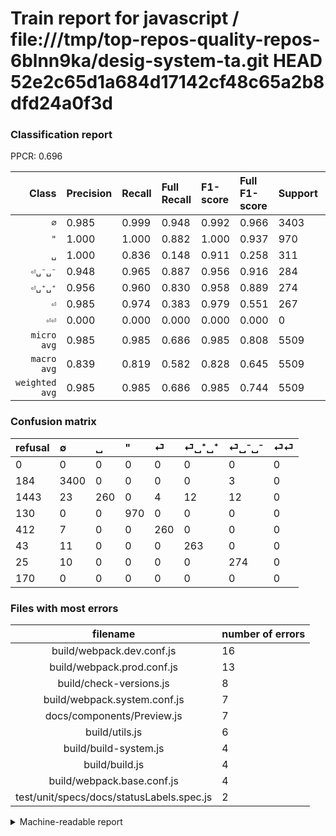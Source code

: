 # Train report for javascript / file:///tmp/top-repos-quality-repos-6blnn9ka/desig-system-ta.git HEAD 52e2c65d1a684d17142cf48c65a2b8dfd24a0f3d

### Classification report

PPCR: 0.696

| Class | Precision | Recall | Full Recall | F1-score | Full F1-score | Support | Full Support | PPCR |
|------:|:----------|:-------|:------------|:---------|:---------|:--------|:-------------|:-----|
| `∅` | 0.985| 0.999| 0.948| 0.992| 0.966| 3403| 3587| 0.949 |
| `"` | 1.000| 1.000| 0.882| 1.000| 0.937| 970| 1100| 0.882 |
| `␣` | 1.000| 0.836| 0.148| 0.911| 0.258| 311| 1754| 0.177 |
| `⏎␣⁻␣⁻` | 0.948| 0.965| 0.887| 0.956| 0.916| 284| 309| 0.919 |
| `⏎␣⁺␣⁺` | 0.956| 0.960| 0.830| 0.958| 0.889| 274| 317| 0.864 |
| `⏎` | 0.985| 0.974| 0.383| 0.979| 0.551| 267| 679| 0.393 |
| `⏎⏎` | 0.000| 0.000| 0.000| 0.000| 0.000| 0| 170| 0.000 |
| `micro avg` | 0.985| 0.985| 0.686| 0.985| 0.808| 5509| 7916| 0.696 |
| `macro avg` | 0.839| 0.819| 0.582| 0.828| 0.645| 5509| 7916| 0.696 |
| `weighted avg` | 0.985| 0.985| 0.686| 0.985| 0.744| 5509| 7916| 0.696 |

### Confusion matrix

|refusal|  ∅| ␣| "| ⏎| ⏎␣⁺␣⁺| ⏎␣⁻␣⁻| ⏎⏎| 
|:---|:---|:---|:---|:---|:---|:---|:---|
|0 |0 |0 |0 |0 |0 |0 |0 |
|184 |3400 |0 |0 |0 |0 |3 |0 |
|1443 |23 |260 |0 |4 |12 |12 |0 |
|130 |0 |0 |970 |0 |0 |0 |0 |
|412 |7 |0 |0 |260 |0 |0 |0 |
|43 |11 |0 |0 |0 |263 |0 |0 |
|25 |10 |0 |0 |0 |0 |274 |0 |
|170 |0 |0 |0 |0 |0 |0 |0 |

### Files with most errors

| filename | number of errors|
|:----:|:-----|
| build/webpack.dev.conf.js | 16 |
| build/webpack.prod.conf.js | 13 |
| build/check-versions.js | 8 |
| build/webpack.system.conf.js | 7 |
| docs/components/Preview.js | 7 |
| build/utils.js | 6 |
| build/build-system.js | 4 |
| build/build.js | 4 |
| build/webpack.base.conf.js | 4 |
| test/unit/specs/docs/statusLabels.spec.js | 2 |

<details>
    <summary>Machine-readable report</summary>
```json
{
  "cl_report": {"\"": {"f1-score": 1.0, "precision": 1.0, "recall": 1.0, "support": 970}, "macro avg": {"f1-score": 0.8280806285031781, "precision": 0.8392186688431595, "recall": 0.8190795435977157, "support": 5509}, "micro avg": {"f1-score": 0.9851152659284806, "precision": 0.9851152659284806, "recall": 0.9851152659284806, "support": 5509}, "weighted avg": {"f1-score": 0.9847541209387036, "precision": 0.9852908072236389, "recall": 0.9851152659284806, "support": 5509}, "\u2205": {"f1-score": 0.9921213889699445, "precision": 0.9852216748768473, "recall": 0.9991184249191889, "support": 3403}, "\u23ce": {"f1-score": 0.9792843691148776, "precision": 0.9848484848484849, "recall": 0.9737827715355806, "support": 267}, "\u23ce\u23ce": {"f1-score": 0.0, "precision": 0.0, "recall": 0.0, "support": 0}, "\u23ce\u2423\u207a\u2423\u207a": {"f1-score": 0.9581056466302368, "precision": 0.9563636363636364, "recall": 0.9598540145985401, "support": 274}, "\u23ce\u2423\u207b\u2423\u207b": {"f1-score": 0.956369982547993, "precision": 0.9480968858131488, "recall": 0.9647887323943662, "support": 284}, "\u2423": {"f1-score": 0.9106830122591943, "precision": 1.0, "recall": 0.8360128617363344, "support": 311}},
  "cl_report_full": {"\"": {"f1-score": 0.9371980676328503, "precision": 1.0, "recall": 0.8818181818181818, "support": 1100}, "macro avg": {"f1-score": 0.645415338372038, "precision": 0.8392186688431595, "recall": 0.5824597904315959, "support": 7916}, "micro avg": {"f1-score": 0.8084916201117318, "precision": 0.9851152659284806, "recall": 0.6855735219807984, "support": 7916}, "weighted avg": {"f1-score": 0.7439026009045021, "precision": 0.966754860970049, "recall": 0.6855735219807984, "support": 7916}, "\u2205": {"f1-score": 0.966183574879227, "precision": 0.9852216748768473, "recall": 0.9478672985781991, "support": 3587}, "\u23ce": {"f1-score": 0.5514316012725345, "precision": 0.9848484848484849, "recall": 0.38291605301914583, "support": 679}, "\u23ce\u23ce": {"f1-score": 0.0, "precision": 0.0, "recall": 0.0, "support": 170}, "\u23ce\u2423\u207a\u2423\u207a": {"f1-score": 0.8885135135135135, "precision": 0.9563636363636364, "recall": 0.8296529968454258, "support": 317}, "\u23ce\u2423\u207b\u2423\u207b": {"f1-score": 0.9163879598662208, "precision": 0.9480968858131488, "recall": 0.8867313915857605, "support": 309}, "\u2423": {"f1-score": 0.2581926514399206, "precision": 1.0, "recall": 0.14823261117445838, "support": 1754}},
  "ppcr": 0.6959322890348661
}
```
</details>
